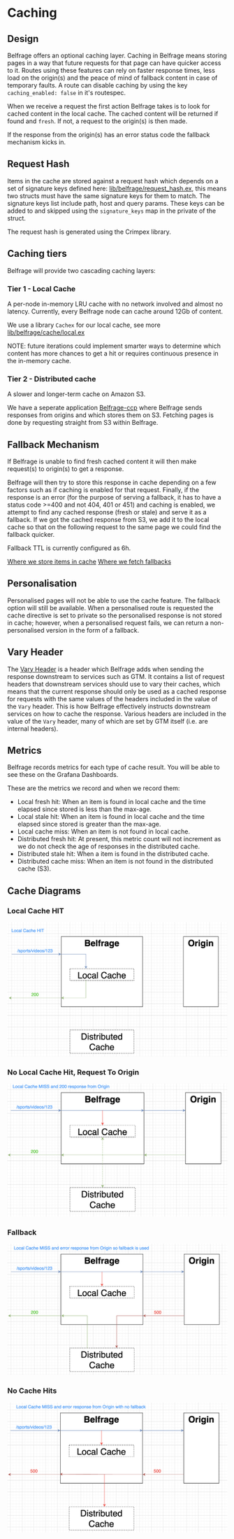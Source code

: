 # Caching

## Design
Belfrage offers an optional caching layer. Caching in Belfrage means storing pages in a way that future requests for that page can have quicker access to it. Routes using these features can rely on faster response times, less load on the origin(s) and the peace of mind of fallback content in case of temporary faults. A route can disable caching by using the key `caching_enabled: false` in it's routespec.

When we receive a request the first action Belfrage takes is to look for cached content in the local cache. The cached content will be returned if found and `fresh`. If not, a request to the origin(s) is then made.

If the response from the origin(s) has an error status code the fallback mechanism kicks in.

## Request Hash
Items in the cache are stored against a request hash which depends on a set of signature keys defined here: [lib/belfrage/request_hash.ex](../../lib/belfrage/request_hash.ex), this means two structs must have the same signature keys for them to match. The signature keys list include path, host and query params. These keys can be added to and skipped using the `signature_keys` map in the private of the struct.

The request hash is generated using the Crimpex library. 

## Caching tiers
Belfrage will provide two cascading caching layers:
### Tier 1 - Local Cache
A per-node in-memory LRU cache with no network involved and almost no latency. Currently, every Belfrage node can cache around 12Gb of content. 

We use a library `Cachex` for our local cache, see more [lib/belfrage/cache/local.ex](../../lib/belfrage/cache/local.ex)

NOTE: future iterations could implement smarter ways to determine which content has more chances to get a hit or requires continuous presence in the in-memory cache.

### Tier 2 - Distributed cache
A slower and longer-term cache on Amazon S3. 

We have a seperate application [Belfrage-ccp](https://github.com/bbc/belfrage-ccp) where Belfrage sends responses from origins and which stores them on S3. Fetching pages is done by requesting straight from S3 within Belfrage.

## Fallback Mechanism
If Belfrage is unable to find fresh cached content it will then make request(s) to origin(s) to get a response. 

Belfrage will then try to store this response in cache depending on a few factors such as if caching is enabled for that request. Finally, if the response is an error (for the purpose of serving a fallback, it has to have a status code >=400 and not 404, 401 or 451) and caching is enabled, we attempt to find any cached response (fresh or stale) and serve it as a fallback. If we got the cached response from S3, we add it to the local cache so that on the following request to the same page we could find the fallback quicker.

Fallback TTL is currently configured as 6h.

[Where we store items in cache](../../lib/belfrage/cache/store.ex#6)
[Where we fetch fallbacks](../../lib/belfrage/processor.ex#103)

## Personalisation
Personalised pages will not be able to use the cache feature. The fallback option will still be available. When a personalised route is requested the cache directive is set to private so the personalised response is not stored in cache; however, when a personalised request fails, we can return a non-personalised version in the form of a fallback.

## Vary Header
The [Vary Header](../../lib/belfrage_web/response_headers/vary.ex) is a header which Belfrage adds when sending the response downstream to services such as GTM. It contains a list of request headers that downstream services should use to vary their caches, which means that the current response should only be used as a cached response for requests with the same values of the headers included in the value of the `Vary` header. This is how Belfrage effectively instructs downstream services on how to cache the response. Various headers are included in the value of the `Vary` header, many of which are set by GTM itself (i.e. are internal headers). 

## Metrics
Belfrage records metrics for each type of cache result. You will be able to see these on the Grafana Dashboards.

These are the metrics we record and when we record them:
- Local fresh hit: When an item is found in local cache and the time elapsed since stored is less than the max-age.
- Local stale hit: When an item is found in local cache and the time elapsed since stored is greater than the max-age.
- Local cache miss: When an item is not found in local cache.
- Distributed fresh hit: At present, this metric count will not increment as we do not check the age of responses in the distributed cache.
- Distributed stale hit: When a item is found in the distributed cache.
- Distributed cache miss: When an item is not found in the distributed cache (S3).

## Cache Diagrams

### Local Cache HIT
![Local Cache Hit](../img/Local-Cache-hit.png)

### No Local Cache Hit, Request To Origin
![No Cache Hit, To Origin](../img/no-cache-to-origin.png)

### Fallback
![Fallback](../img/dist-cache-fallback.png)

### No Cache Hits
![No Cache Hits](../img/all-cache-500s.png)
